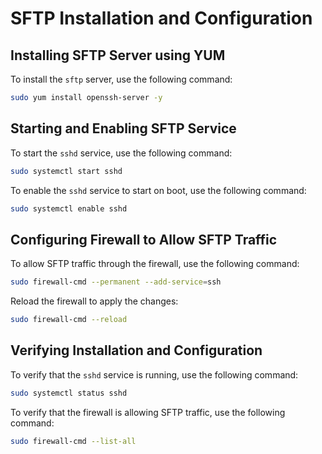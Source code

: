 # SFTP Installation and Configuration

## Installing SFTP Server using YUM

To install the `sftp` server, use the following command:

```bash
sudo yum install openssh-server -y
```

## Starting and Enabling SFTP Service

To start the `sshd` service, use the following command:

```bash
sudo systemctl start sshd
```

To enable the `sshd` service to start on boot, use the following command:

```bash
sudo systemctl enable sshd
```

## Configuring Firewall to Allow SFTP Traffic

To allow SFTP traffic through the firewall, use the following command:

```bash
sudo firewall-cmd --permanent --add-service=ssh
```

Reload the firewall to apply the changes:

```bash
sudo firewall-cmd --reload
```

## Verifying Installation and Configuration

To verify that the `sshd` service is running, use the following command:

```bash
sudo systemctl status sshd
```

To verify that the firewall is allowing SFTP traffic, use the following command:

```bash
sudo firewall-cmd --list-all
```
